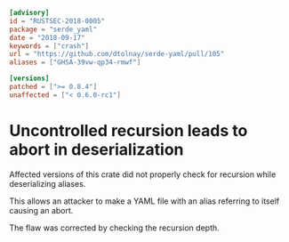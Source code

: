 ```toml
[advisory]
id = "RUSTSEC-2018-0005"
package = "serde_yaml"
date = "2018-09-17"
keywords = ["crash"]
url = "https://github.com/dtolnay/serde-yaml/pull/105"
aliases = ["GHSA-39vw-qp34-rmwf"]

[versions]
patched = [">= 0.8.4"]
unaffected = ["< 0.6.0-rc1"]
```

# Uncontrolled recursion leads to abort in deserialization

Affected versions of this crate did not properly check for recursion
while deserializing aliases.

This allows an attacker to make a YAML file with an alias referring
to itself causing an abort.

The flaw was corrected by checking the recursion depth.

